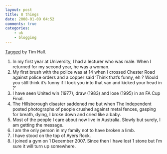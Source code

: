```yaml
---
layout: post
title: 8 things
date: 2008-01-09 04:52
comments: true
categories:
    - uk
    - blogging
---
```

[Tagged][] by Tim Hall.

1.  In my first year at University, I had a lecturer who was male. When
    I returned for my second year, he was a woman.
2.  My first brush with the police was at 14 when I crossed Chester Road
    against police orders and a copper said ‘Think that’s funny, eh ?
    Would you still think it’s funny if I took you into that van and
    kicked your head in ?’
3.  I have seen United win (1977), draw (1983) and lose (1995) in an FA
    Cup Final.
4.  The Hillsborough disaster saddened me but when The Independent
    posted photographs of people crushed against metal fences, gasping
    for breath, dying, I broke down and cried like a baby.
5.  Most of the people I care about now live in Australia. Slowly but
    surely, I am getting the message.
6.  I am the only person in my family not to have broken a limb.
7.  I have stood on the top of Ayers Rock.
8.  I joined a gym on 1 December 2007. Since then I have lost 1 stone
    but I’m sure it will turn up somewhere.

  [Tagged]:
  http://www.oracle-base.com/blog/2008/01/09/tag-here-goes-a-chain-letter/
